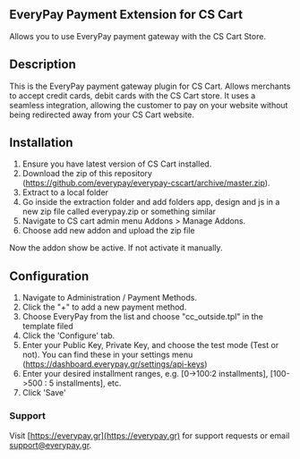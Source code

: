 ## EveryPay Payment Extension for CS Cart
Allows you to use EveryPay payment gateway with the CS Cart Store.

## Description

This is the EveryPay payment gateway plugin for CS Cart. Allows merchants to accept credit cards, debit cards with the CS Cart store. It uses a seamless integration, allowing the customer to pay on your website without being redirected away from your CS Cart website.

## Installation
1. Ensure you have latest version of CS Cart installed.
2. Download the zip of this repository (https://github.com/everypay/everypay-cscart/archive/master.zip).
3. Extract to a local folder
4. Go inside the extraction folder and add folders app, design and js in a new zip file called everypay.zip or something similar
5. Navigate to CS cart admin menu Addons > Manage Addons.
6. Choose add new addon and upload the zip file

Now the addon show be active. If not activate it manually.

## Configuration

1. Navigate to Administration / Payment Methods.
2. Click the "+" to add a new payment method.
3. Choose EveryPay from the list and choose "cc_outside.tpl" in the template filed
4. Click the 'Configure' tab.
5. Enter your Public Key, Private Key, and choose the test mode (Test or not). You can find these in your settings menu (https://dashboard.everypay.gr/settings/api-keys)
6. Enter your desired installment ranges, e.g. [0->100:2 installments], [100->500 : 5 installments], etc.
7. Click 'Save'

### Support

Visit [https://everypay.gr](https://everypay.gr) for support requests or email support@everypay.gr.
